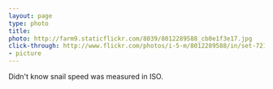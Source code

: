 ```yaml
---
layout: page
type: photo
title: 
photo: http://farm9.staticflickr.com/8039/8012289588_cb0e1f3e17.jpg
click-through: http://www.flickr.com/photos/i-5-m/8012289588/in/set-72157631595566914
- picture
---
```

Didn't know snail speed was measured in ISO.
